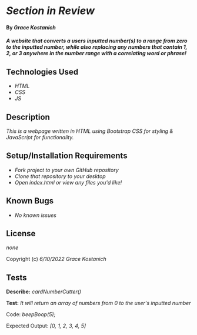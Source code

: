 # _Section in Review_

#### By _**Grace Kostanich**_

#### _A website that converts a users inputted number(s) to a range from zero to the inputted number, while also replacing any numbers that contain 1, 2, or 3 anywhere in the number range with a correlating word or phrase!_

## Technologies Used

* _HTML_
* _CSS_
* _JS_

## Description

_This is a webpage written in HTML using Bootstrap CSS for styling & JavaScript for functionality._

## Setup/Installation Requirements

* _Fork project to your own GitHub repository_ 
* _Clone that repository to your desktop_
* _Open index.html or view any files you'd like!_

## Known Bugs

* _No known issues_

## License

_none_

Copyright (c) _6/10/2022_ _Grace Kostanich_

## Tests


**Describe:** _cardNumberCutter()_


**Test:** _It will return an array of numbers from 0 to the user's inputted number_

Code: _beepBoop(5);_

Expected Output: _[0, 1, 2, 3, 4, 5]_
